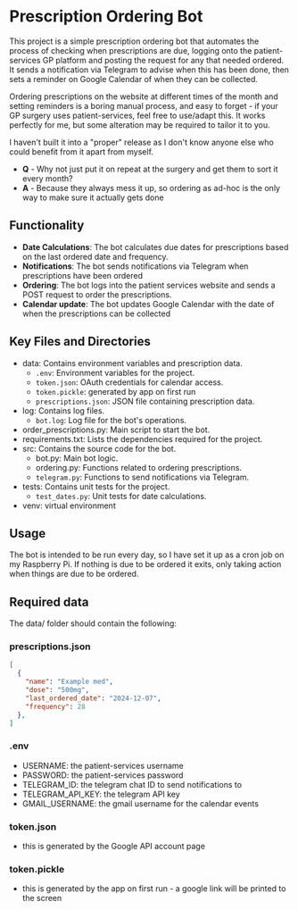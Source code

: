 
# Prescription Ordering Bot

This project is a simple prescription ordering bot that automates the process of checking when prescriptions are due, logging onto the patient-services GP platform and posting the request for any that needed ordered. It sends a notification via Telegram to advise when this has been done, then sets a reminder on Google Calendar of when they can be collected.

Ordering prescriptions on the website at different times of the month and setting reminders is a boring manual process, and easy to forget - if your GP surgery uses patient-services, feel free to use/adapt this. It works perfectly for me, but some alteration may be required to tailor it to you.

I haven't built it into a "proper" release as I don't know anyone else who could benefit from it apart from myself.

- **Q** - Why not just put it on repeat at the surgery and get them to sort it every month?
- **A** -  Because they always mess it up, so ordering as ad-hoc is the only way to make sure it actually gets done

## Functionality

- **Date Calculations**: The bot calculates due dates for prescriptions based on the last ordered date and frequency.
- **Notifications**: The bot sends notifications via Telegram when prescriptions have been ordered
- **Ordering**: The bot logs into the patient services website and sends a POST request to order the prescriptions.
- **Calendar update**: The bot updates Google Calendar with the date of when the prescriptions can be collected

## Key Files and Directories

- data: Contains environment variables and prescription data.
  - `.env`: Environment variables for the project.
  - `token.json`: OAuth credentials for calendar access.
  - `token.pickle`: generated by app on first run
  - `prescriptions.json`: JSON file containing prescription data.
- log: Contains log files.
  - `bot.log`: Log file for the bot's operations.
- order_prescriptions.py: Main script to start the bot.
- requirements.txt: Lists the dependencies required for the project.
- src: Contains the source code for the bot.
  - bot.py: Main bot logic.
  - ordering.py: Functions related to ordering prescriptions.
  - `telegram.py`: Functions to send notifications via Telegram.
- tests: Contains unit tests for the project.
  - `test_dates.py`: Unit tests for date calculations.
- venv: virtual environment

## Usage

The bot is intended to be run every day, so I have set it up as a cron job on my Raspberry Pi. If nothing is due to be ordered it exits, only taking action when things are due to be ordered.

## Required data

The data/ folder should contain the following:

### prescriptions.json

```json
[
  {
    "name": "Example med",
    "dose": "500mg",
    "last_ordered_date": "2024-12-07",
    "frequency": 28
  },
]
```

### .env

- USERNAME: the patient-services username
- PASSWORD: the patient-services password
- TELEGRAM_ID: the telegram chat ID to send notifications to
- TELEGRAM_API_KEY: the telegram API key
- GMAIL_USERNAME: the gmail username for the calendar events

### token.json

- this is generated by the Google API account page

### token.pickle

- this is generated by the app on first run - a google link will be printed to the screen
